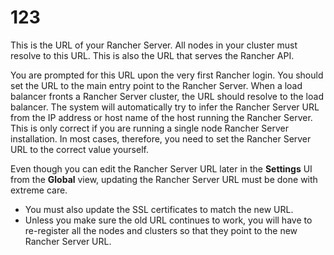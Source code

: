 # 123

This is the URL of your Rancher Server. All nodes in your cluster must resolve to this URL. This is also the URL that serves the Rancher API.

You are prompted for this URL upon the very first Rancher login. You should set the URL to the main entry point to the Rancher Server. When a load balancer fronts a Rancher Server cluster, the URL should resolve to the load balancer. The system will automatically try to infer the Rancher Server URL from the IP address or host name of the host running the Rancher Server. This is only correct if you are running a single node Rancher Server installation. In most cases, therefore, you need to set the Rancher Server URL to the correct value yourself.

Even though you can edit the Rancher Server URL later in the **Settings** UI from the **Global** view, updating the Rancher Server URL must be done with extreme care.

- You must also update the SSL certificates to match the new URL.
- Unless you make sure the old URL continues to work, you will have to re-register all the nodes and clusters so that they point to the new Rancher Server URL.
